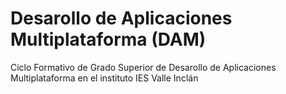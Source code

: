 # Desarollo de Aplicaciones Multiplataforma (DAM)
Ciclo Formativo de Grado Superior de Desarollo de Aplicaciones Multiplataforma en el instituto IES Valle Inclán
